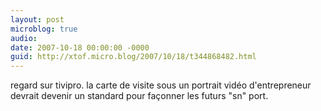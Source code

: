 ```yaml
---
layout: post
microblog: true
audio: 
date: 2007-10-18 00:00:00 -0000
guid: http://xtof.micro.blog/2007/10/18/t344868482.html
---
```

regard sur tivipro. la carte de visite sous un portrait vidéo d'entrepreneur devrait devenir un standard pour façonner les futurs "sn" port.
